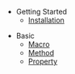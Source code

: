 
- Getting Started
    - [Installation](installation.md)

<!-- - Basic -->

- Basic
    - [Macro](macro.md)
    - [Method](method.md)
    - [Property](property.md)